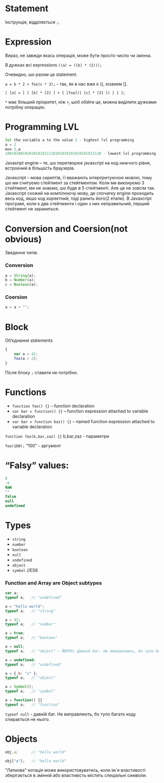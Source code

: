 # Statement 
Інструкція, відділяється `;`.

# Expression
Вираз, не завжди якась операція, може бути просто число чи змінна.

В дужках всі expressions `((a) = ((b) * (2)));`

Очевидно, шо разом це statement.

`a = b * 2 + foo(c * 3);` - так, як в  нас вже є (), юзанем [].

`[ [a] = [ [ [b] * [2] ] + [ [foo]([ [c] * [3] ]) ] ] ];`

`*` має більший пріоритет, ніж `+`, шоб обійти це, можна виділити дужками потрібну операцію.

# Programming LVL
```js
Set the variable a to the value 2 - highest lvl programming
a = 2
mov 2,a
10010100101010101011110101010101010101011110 - lowest lvl programming
```
Javasript engine – те, шо перетворює javascript на код нижчого рівня, встроєний в більшість браузерів.

Javascript – мова скриптів, її вважають інтерпретуючою мовою, тому шо ми считуємо стейтмент за стейтментом. Коли ми виконуємо 3 стейтмент, ми не знаємо, шо буде в 5 стейтменті. Але це не зовсім так. Javascript схожий на компілюючу мову, де спочатку engine проходить весь код, якшо код коректний, тоді ранить його(2 етапи). В Javascript програмі, коли є два стейтменти і один з них неправильний, перший стейтмент не зараниться.

# Conversion and Coersion(not obvious)
Зведення типів.
### Conversion
```js
a = String(a);
b = Number(a);
c = Boolean(a);
```
### Coersion
```js
a = a + "";
```
# Block
Об’єднання statements
```js
{
    var a = 42;
    foo(a / 2);
}
```
Після блоку `;` ставити не потрібно.

# Functions
* `function foo() {}` – function declaration
* `var bar = function() {}` – function expression attached to variable declaration
* `var bar = function baz() {}` – named function expression attached to variable declaration

`function foo(b,bar,zaz) {}` 
b,bar,zaz - параметри

`foo(100);` 
“100” - аргумент

# “Falsy” values:
```js
0
-0
NaN
""
false
null
undefined
```

# Types
* `string`
* `number`
* `boolean`
* `null`
* `undefined`
* `object`
* `symbol` //ES6
### Function and Array are Object subtypes
```js
var a;
typeof a;   // "undefined"

a = "hello world";
typeof a;   // "string"

a = 42;
typeof a;   // "number"

a = true;
typeof a;   // "boolean"

a = null;
typeof a;   // "object" — ЙОПТА! Давній баг. Не виправляють, бо тупо багато коду спирається не нього.

a = undefined;
typeof a;   // "undefined"

a = { b: "c" };
typeof a;   // "object"

a = Symbol();
typeof a;   // "symbol"

a = function() {}
typeof a;   // "function"
```
`typeof null` - давній баг. Не виправляють, бо тупо багато коду спирається не нього.

# Objects
```js
obj.a;      // "hello world"
```
```js
obj["a"];   // "hello world"
```
"Лапкова" нотація може використовуватись, коли ім`я властивості зберігається в змінній 
або властивість містить спеціальні символи.